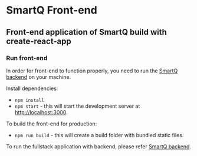 # SmartQ Front-end

## Front-end application of SmartQ build with create-react-app

### Run front-end

In order for front-end to function properly, you need to run the [SmartQ backend](https://github.com/five-mistakes/qu-backend) on your machine.

Install dependencies:
- `npm install`
- `npm start` - this will start the development server at [http://localhost:3000](http://localhost:3000).

To build the front-end for production:
- `npm run build` - this will create a build folder with bundled static files.

To run the fullstack application with backend, please refer [SmartQ backend](https://github.com/five-mistakes/qu-backend).
